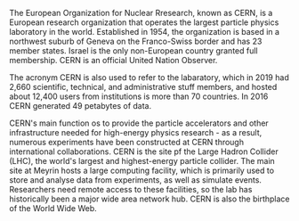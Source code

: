 The European Organization for Nuclear Rresearch, known as CERN, is a European research organization that operates the largest particle physics laboratory in the world. Established in 1954, the organization is based in a northwest suburb of Geneva on the Franco-Swiss border and has 23 member states. Israel is the only non-European country granted full membership. CERN is an official United Nation Observer.

The acronym CERN is also used to refer to the labaratory, which in 2019 had 2,660 scientific, technical, and administrative stuff members, and hosted about 12,400 users from institutions is more than 70 countries. In 2016 CERN generated 49 petabytes of data.

CERN's main function os to provide the particle accelerators and other infrastructure needed for high-energy physics research - as a result, numerous experiments have been constructed at CERN through international collaborations. CERN is the site pf the Large Hadron Collider (LHC), the world's largest and highest-energy particle collider. The main site at Meyrin hosts a large computing facility, which is primarily used to store and analyse data from experiments, as well as simulate events. Researchers need remote access to these facilities, so the lab has historically been a major wide area network hub. CERN is also the birthplace of the World Wide Web.
































